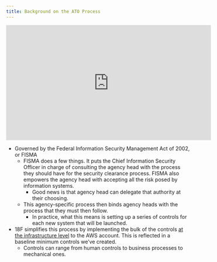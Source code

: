 ```yaml
---
title: Background on the ATO Process
---
```


<iframe width="560" height="315" src="https://www.youtube.com/embed/T1S52B1-NT4" frameborder="0" allowfullscreen></iframe>

* Governed by the Federal Information Security Management Act of 2002, or FISMA
    * FISMA does a few things. It puts the Chief Information Security Officer in charge of consulting the agency head with the process they should have for the security clearance process. FISMA also empowers the agency head with accepting all the risk posed by information systems.
        * Good news is that agency head can delegate that authority at their choosing.
    * This agency-specific process then binds agency heads with the process that they must then follow.
        * In practice, what this means is setting up a series of controls for each new system that will be launched.
* 18F simplifies this process by implementing the bulk of the controls [at the infrastructure level](../../infrastructure/aws/) to the AWS account. This is reflected in a baseline minimum controls we’ve created.
    * Controls can range from human controls to business processes to mechanical ones.

